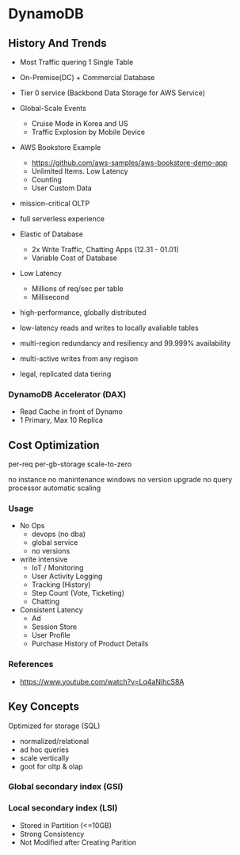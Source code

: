 # DynamoDB

## History And Trends

* Most Traffic quering 1 Single Table
* On-Premise(DC) + Commercial Database
* Tier 0 service (Backbond Data Storage for AWS Service)

* Global-Scale Events
  * Cruise Mode in Korea and US
  * Traffic Explosion by Mobile Device

* AWS Bookstore Example
  * https://github.com/aws-samples/aws-bookstore-demo-app
  * Unlimited Items. Low Latency
  * Counting
  * User Custom Data

* mission-critical OLTP
* full serverless experience

* Elastic of Database
  * 2x Write Traffic, Chatting Apps (12.31 - 01.01)
  * Variable Cost of Database

* Low Latency
  * Millions of req/sec per table
  * Millisecond 

* high-performance, globally distributed
* low-latency reads and writes to locally avaliable tables
* multi-region redundancy and resiliency and 99.999% availability
* multi-active writes from any regison
* legal, replicated data tiering

### DynamoDB Accelerator (DAX)
* Read Cache in front of Dynamo
* 1 Primary, Max 10 Replica

## Cost Optimization

per-req
per-gb-storage
scale-to-zero

no instance
no manintenance windows
no version upgrade
no query processor
automatic scaling

### Usage
* No Ops
  * devops (no dba)
  * global service
  * no versions
* write intensive
  * IoT / Monitoring
  * User Activity Logging
  * Tracking (History)
  * Step Count (Vote, Ticketing)
  * Chatting
* Consistent Latency
  * Ad
  * Session Store
  * User Profile
  * Purchase History of Product Details

### References
* https://www.youtube.com/watch?v=Lq4aNihcS8A

## Key Concepts

Optimized for storage (SQL)
* normalized/relational
* ad hoc queries
* scale vertically
* goot for oltp & olap

### Global secondary index (GSI)

### Local secondary index (LSI)

* Stored in Partition (<=10GB)
* Strong Consistency
* Not Modified after Creating Parition



